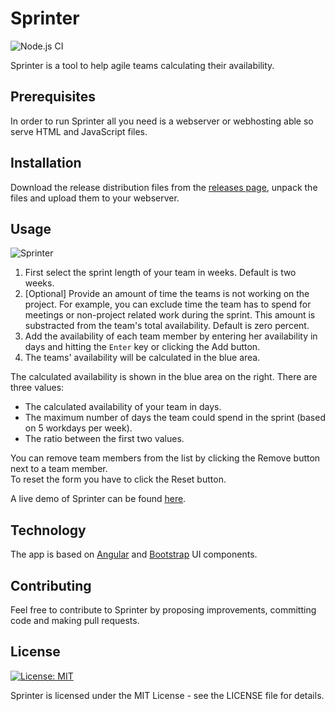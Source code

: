 # Sprinter

![Node.js CI](https://github.com/mwalter/Sprinter/workflows/Node.js%20CI/badge.svg)

Sprinter is a tool to help agile teams calculating their availability.

## Prerequisites

In order to run Sprinter all you need is a webserver or webhosting able so serve HTML and JavaScript files.

## Installation

Download the release distribution files from the [releases page](https://github.com/mwalter/Sprinter/releases), unpack the files and
upload them to your webserver. 

## Usage

![Sprinter](https://i.imgur.com/jjQxTGK.png)

1. First select the sprint length of your team in weeks. Default is two weeks.<br/>
2. [Optional] Provide an amount of time the teams is not working on the project. For example, you can exclude time the team has to
spend for meetings or non-project related work during the sprint. This amount is substracted from the team's total availability.
Default is zero percent.
3. Add the availability of each team member by entering her availability in days and hitting the `Enter` key or clicking the Add button.
4. The teams' availability will be calculated in the blue area.

The calculated availability is shown in the blue area on the right. There are three values:
* The calculated availability of your team in days.
* The maximum number of days the team could spend in the sprint (based on 5 workdays per week).
* The ratio between the first two values.

You can remove team members from the list by clicking the Remove button next to a team member.<br/>
To reset the form you have to click the Reset button.

A live demo of Sprinter can be found [here](https://sprinter.newinstance.ch/).

## Technology

The app is based on [Angular](http://angular.io) and [Bootstrap](https://getbootstrap.com/) UI components.

## Contributing

Feel free to contribute to Sprinter by proposing improvements, committing code and making pull requests.

## License

[![License: MIT](https://img.shields.io/badge/License-MIT-yellow.svg)](https://opensource.org/licenses/MIT)

Sprinter is licensed under the MIT License - see the LICENSE file for details.
